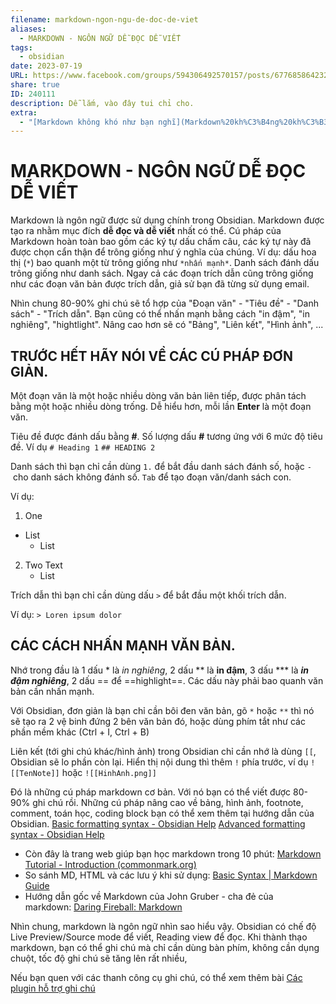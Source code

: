 ```yaml
---
filename: markdown-ngon-ngu-de-doc-de-viet
aliases:
  - MARKDOWN - NGÔN NGỮ DỄ ĐỌC DỄ VIẾT
tags:
  - obsidian
date: 2023-07-19
URL: https://www.facebook.com/groups/594306492570157/posts/677685864232219/
share: true
ID: 240111
description: Dễ lắm, vào đây tui chỉ cho.
extra:
  - "[Markdown không khó như bạn nghĩ](Markdown%20kh%C3%B4ng%20kh%C3%B3%20nh%C6%B0%20b%E1%BA%A1n%20ngh%C4%A9.md)"
---
```


# MARKDOWN - NGÔN NGỮ DỄ ĐỌC DỄ VIẾT

Markdown là ngôn ngữ được sử dụng chính trong Obsidian. Markdown được tạo ra nhằm mục đích **dễ đọc và dễ viết** nhất có thể. Cú pháp của Markdown hoàn toàn bao gồm các ký tự dấu chấm câu, các ký tự này đã được chọn cẩn thận để trông giống như ý nghĩa của chúng. Ví dụ: dấu hoa thị (`*`) bao quanh một từ trông giống như `*nhấn mạnh*`. Danh sách đánh dấu trông giống như danh sách. Ngay cả các đoạn trích dẫn cũng trông giống như các đoạn văn bản được trích dẫn, giả sử bạn đã từng sử dụng email.

Nhìn chung 80-90% ghi chú sẽ tổ hợp của "Đoạn văn" - "Tiêu đề" - "Danh sách" - "Trích dẫn". Bạn cũng có thể nhấn mạnh bằng cách "in đậm", "in nghiêng", "hightlight". Nâng cao hơn sẽ có "Bảng", "Liên kết", "Hình ảnh", ...

## TRƯỚC HẾT HÃY NÓI VỀ CÁC CÚ PHÁP ĐƠN GIẢN.

Một đoạn văn là một hoặc nhiều dòng văn bản liên tiếp, được phân tách bằng một hoặc nhiều dòng trống. Dễ hiểu hơn, mỗi lần **Enter** là một đoạn văn.

Tiêu đề được đánh dấu bằng **#**. Số lượng dấu **#** tương ứng với 6 mức độ tiêu đề. Ví dụ
`# Heading 1`
`## HEADING 2`

Danh sách thì bạn chỉ cần dùng `1.` để bắt đầu danh sách đánh số, hoặc `-` cho danh sách không đánh số. `Tab` để tạo đoạn văn/danh sách con.

Ví dụ:

1. One
- List
	- List
2. Two
	Text
	- List

Trích dẫn thì bạn chỉ cần dùng dấu `>` để bắt đầu một khối trích dẫn.

Ví dụ: `> Loren ipsum dolor`

## CÁC CÁCH NHẤN MẠNH VĂN BẢN.

Nhớ trong đầu là 1 dấu * là *in nghiêng*, 2 dấu ** là **in đậm**, 3 dấu *** là ***in đậm nghiêng***, 2 dấu == để ==highlight==. Các dấu này phải bao quanh văn bản cần nhấn mạnh.

Với Obsidian, đơn giản là bạn chỉ cần bôi đen văn bản, gõ `*` hoặc `**` thì nó sẽ tạo ra 2 vệ binh đứng 2 bên văn bản đó, hoặc dùng phím tắt như các phần mềm khác (Ctrl + I, Ctrl + B)

Liên kết (tới ghi chú khác/hình ảnh) trong Obsidian chỉ cần nhớ là dùng `[[`, Obsidian sẽ lo phần còn lại. Hiển thị nội dung thì thêm `!` phía trước, ví dụ `![[TenNote]]` hoặc `![[HinhAnh.png]]`

Đó là những cú pháp markdown cơ bản. Với nó bạn có thể viết được 80-90% ghi chú rồi. Những cú pháp nâng cao về bảng, hình ảnh, footnote, comment, toán học, coding block bạn có thể xem thêm tại hướng dẫn của Obsidian.
[Basic formatting syntax - Obsidian Help](https://help.obsidian.md/Editing+and+formatting/Basic+formatting+syntax)
[Advanced formatting syntax - Obsidian Help](https://help.obsidian.md/Editing+and+formatting/Advanced+formatting+syntax)


- Còn đây là trang web giúp bạn học markdown trong 10 phút: [Markdown Tutorial - Introduction (commonmark.org)](https://commonmark.org/help/tutorial/index.html)
- So sánh MD, HTML và các lưu ý khi sử dụng: [Basic Syntax | Markdown Guide](https://www.markdownguide.org/basic-syntax/)
- Hướng dẫn gốc về Markdown của John Gruber - cha đẻ của markdown: [Daring Fireball: Markdown](https://daringfireball.net/projects/markdown/)

Nhìn chung, markdown là ngôn ngữ nhìn sao hiểu vậy. Obsidian có chế độ Live Preview/Source mode để viết, Reading view để đọc. Khi thành thạo markdown, bạn có thể ghi chú mà chỉ cần dùng bàn phím, không cần dụng chuột, tốc độ ghi chú sẽ tăng lên rất nhiều,

Nếu bạn quen với các thanh công cụ ghi chú, có thể xem thêm bài [Các plugin hỗ trợ ghi chú](https://www.facebook.com/groups/594306492570157/posts/659594299374709)

